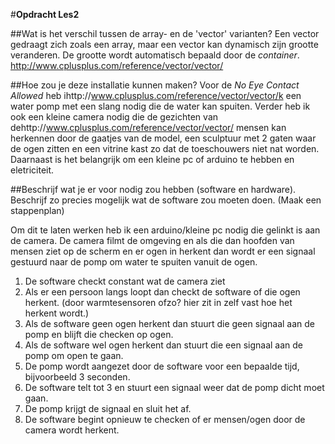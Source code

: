 #**Opdracht Les2**

##Wat is het verschil tussen de array- en de 'vector' varianten?
Een vector gedraagt zich zoals een array, maar een vector kan dynamisch
zijn grootte veranderen. De grootte wordt automatisch bepaald door de *container*.
http://www.cplusplus.com/reference/vector/vector/

##Hoe zou je deze installatie kunnen maken?
Voor de *No Eye Contact Allowed* heb ihttp://www.cplusplus.com/reference/vector/vector/k een water pomp met een slang nodig die de water kan spuiten.
Verder heb ik ook een kleine camera nodig die de gezichten van dehttp://www.cplusplus.com/reference/vector/vector/ mensen kan herkennen door de gaatjes van de model,
een sculptuur met 2 gaten waar de ogen zitten en een vitrine kast zo dat de toeschouwers niet nat worden.
Daarnaast is het belangrijk om een kleine pc of arduino te hebben en eletriciteit.

##Beschrijf wat je er voor nodig zou hebben (software en hardware).
Beschrijf zo precies mogelijk wat de software zou moeten doen. (Maak een stappenplan)

Om dit te laten werken heb ik een arduino/kleine pc nodig die gelinkt is aan de camera.
De camera filmt de omgeving en als die dan hoofden van mensen ziet op de scherm en er
ogen in herkent dan wordt er een signaal gestuurd naar de pomp om water te spuiten vanuit de ogen.

1. De software checkt constant wat de camera ziet
2. Als er een persoon langs loopt dan checkt de software of die ogen herkent.
(door warmtesensoren ofzo? hier zit in zelf vast hoe het herkent wordt.)
3. Als de software geen ogen herkent dan stuurt die geen signaal aan de pomp en blijft die checken op ogen.
4. Als de software wel ogen herkent dan stuurt die een signaal aan de pomp om open te gaan.
5. De pomp wordt aangezet door de software voor een bepaalde tijd, bijvoorbeeld 3 seconden.
6. De software telt tot 3 en stuurt een signaal weer dat de pomp dicht moet gaan.
7. De pomp krijgt de signaal en sluit het af.
8. De software begint opnieuw te checken of er mensen/ogen door de camera wordt herkent.